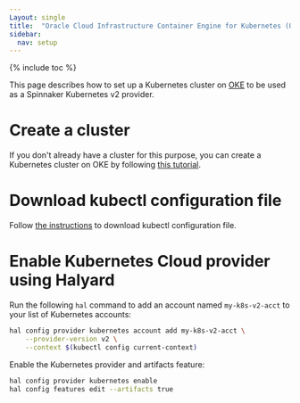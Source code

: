 ```yaml
---
Layout: single
title:  "Oracle Cloud Infrastructure Container Engine for Kubernetes (OKE) Setup"
sidebar:
  nav: setup
---
```


{% include toc %}

This page describes how to set up a Kubernetes cluster on
[OKE](https://cloud.oracle.com/containers/kubernetes-engine/) to be used as a Spinnaker
Kubernetes v2 provider. 

# Create a cluster

If you don't already have a cluster for this purpose, you can create a
Kubernetes cluster on OKE by following [this tutorial](https://www.oracle.com/webfolder/technetwork/tutorials/obe/oci/oke-full/index.html).

# Download kubectl configuration file

Follow [the instructions](https://www.oracle.com/webfolder/technetwork/tutorials/obe/oci/oke-full/index.html#DownloadthekubeconfigFilefortheCluster)
to download kubectl configuration file.

# Enable Kubernetes Cloud provider using Halyard

Run the following `hal` command to add an account named `my-k8s-v2-acct` to your list of Kubernetes accounts:

```bash
hal config provider kubernetes account add my-k8s-v2-acct \
    --provider-version v2 \
    --context $(kubectl config current-context)
```
Enable the Kubernetes provider and artifacts feature:

```bash
hal config provider kubernetes enable
hal config features edit --artifacts true
```

